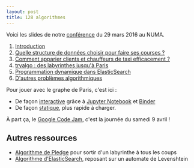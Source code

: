```yaml
---
layout: post
title: 128 algorithmes
---
```


Voici les slides de notre [conférence](https://paris.numa.co/Evenements/128-algorithmes) du 29 mars 2016 au NUMA.

1. [Introduction](/static/128algos/intro.pdf)
1. [Quelle structure de données choisir pour faire ses courses ?](/static/128algos/structures.pdf)
1. [Comment apparier clients et chauffeurs de taxi efficacement ?](/static/128algos/taxis.pdf)
1. [tryalgo : des labyrinthes jusqu'à Paris](/static/128algos/graphes.pdf)
1. [Programmation dynamique dans ElasticSearch](/static/128algos/elasticsearch.pdf)
1. [D'autres problèmes algorithmiques](/static/128algos/extras.pdf)

Pour jouer avec le graphe de Paris, c'est ici :

- De façon [interactive](http://mybinder.org/repo/jilljenn/128algos) grâce à [Jupyter Notebook](http://jupyter.org) et [Binder](http://mybinder.org)
- De façon [statique](http://nbviewer.jupyter.org/github/jilljenn/128algos/blob/master/TryAlgo%20in%20Paris.ipynb), plus rapide à charger.

À part ça, le [Google Code Jam](https://code.google.com/codejam), c'est la journée du samedi 9 avril !

## Autres ressources

- [Algorithme de Pledge](https://interstices.info/jcms/c_46065/l-algorithme-de-pledge) pour sortir d'un labyrinthe à tous les coups
- [Algorithme d'ElasticSearch](https://www.elastic.co/guide/en/elasticsearch/guide/current/fuzziness.html), reposant sur un automate de Levenshtein
